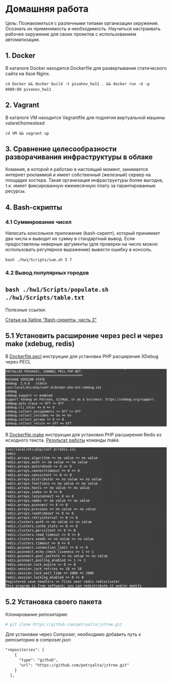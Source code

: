 # Домашняя работа

Цель: Познакомиться с различными типами организации окружения. Осознать их применимость и необходимость. Научиться настраивать рабочее окружение для своих проектов с использованием автоматизации. 

## 1. Docker

В каталоге Docker находится Dockerfile для развертывания статического сайта на базе Nginx.

``cd Docker && docker build -t pivahov_hw11 . && docker run -d -p 8080:80 pivanov_hw11``

## 2. Vagrant

В каталоге VM находится Vagrantfile для поднятия виртуальной машины valarel/homestead

``cd VM && vagrant up``

## 3. Сравнение целесообразности разворачивания инфраструктуры в облаке

Комания, в которой я работаю в настоящий момент, занимается интернет рекламмой и имеет собственный (железный) сервер на площадке хостера.
Такая организация инфраструктуры более выгодна, т.к. имеет фиксированную ежемесячную плату за гарантированные ресурсы.

## 4. Bash-скрипты

### 4.1 Суммирование чисел

Написать консольное приложение (bash-скрипт), который принимает два числа и выводит их сумму в стандартный вывод.
Если предоставлены неверные аргументы (для проверки на число можно использовать регулярное выражение) вывести ошибку в консоль.

``bash ./hw1/Scripts/sum.sh 5 7``

### 4.2 Вывод популярных городов

``bash ./hw1/Scripts/populate.sh ./hw1/Scripts/table.txt``
---
Полезные ссылки:

[Статья на Хабре "Bash-скрипты, часть 3"](https://habr.com/ru/company/ruvds/blog/326328/)

## 5.1 Установить расширение через pecl и через make (xdebug, redis)

В [Dockerfile.pecl](/hw1/lesson_3/part1/Dockerfile.pecl) инструкции для установки PHP расширения XDebug через PECL

![Вывод команды pecl list && php -i |grep xdebug](/hw1/lesson_3/part1/pecl_install_xdebug.png)

В [Dockerfile.make](/hw1/lesson_3/part1/Dockerfile.make) инструкции для установки PHP расширения Redis из исходного текста.
[Результат работы](/hw1/lesson_3/part1/make.log) команды make.


![Вывод команды php -i |grep redis](/hw1/lesson_3/part1/make_redis.png)

## 5.2 Установка своего пакета

Клонирование репозитария:

````bash
# git clone https://github.com/petryalta/jstree.git
````

Для установки через Composer, необходимо добавить путь к репозиторию в composer.json

````composer log
"repositories": [
    {
      "type": "github",
      "url": "https://github.com/petryalta/jstree.git"
    }
  ],

````